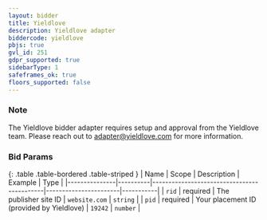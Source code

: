 ```yaml
---
layout: bidder
title: Yieldlove
description: Yieldlove adapter
biddercode: yieldlove
pbjs: true
gvl_id: 251
gdpr_supported: true
sidebarType: 1
safeframes_ok: true
floors_supported: false
---
```


### Note

The Yieldlove bidder adapter requires setup and approval from the Yieldlove team. Please reach out to [adapter@yieldlove.com](mailto:adapter@yieldlove.com) for more information.

### Bid Params

{: .table .table-bordered .table-striped }
| Name          | Scope    | Description                                | Example               | Type      |
|---------------|----------|--------------------------------------------|-----------------------|-----------|
| `rid`         | required | The publisher site ID                      | `website.com`         | `string`  |
| `pid`         | required | Your placement ID (provided by Yieldlove)  | `19242`               | `number`  |
